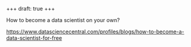 +++
draft: true
+++

How to become a data scientist on your own?

https://www.datasciencecentral.com/profiles/blogs/how-to-become-a-data-scientist-for-free
